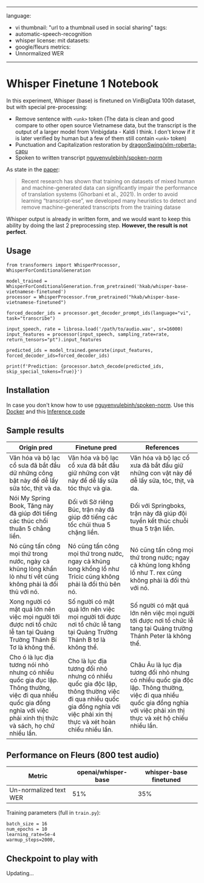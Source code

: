 
---
language: 
  - vi
thumbnail: "url to a thumbnail used in social sharing"
tags:
- automatic-speech-recognition
- whisper
license: mit
datasets:
- google/fleurs
metrics:
- Unnormalized WER
---

# Whisper Finetune 1 Notebook

In this experiment, Whisper (base) is finetuned on VinBigData 100h dataset, but with special pre-processing:
- Remove sentence with `<unk>` token (The data is clean and good compare to other open source Vietnamese data, but the transcript is the output of a larger model from Vinbigdata - Kaldi I think. I don't know if it is later verified by human but a few of them still contain `<unk>` token)
- Punctuation and Capitalization restoration by [dragonSwing/xlm-roberta-capu](https://huggingface.co/dragonSwing/xlm-roberta-capu)
- Spoken to written transcript [nguyenvulebinh/spoken-norm](https://github.com/nguyenvulebinh/spoken-norm)

As state in the [paper](https://arxiv.org/pdf/2212.04356.pdf):
> Recent research has shown that training on datasets of mixed human and machine-generated data can significantly impair the performance of translation systems (Ghorbani et al., 2021). In order to avoid learning “transcript-ese”, we developed many heuristics to detect and remove machine-generated transcripts from the training datase

Whisper output is already in written form, and we would want to keep this ability by doing the last 2 preprocessing step. **However, the result is not perfect**.

## Usage
```
from transformers import WhisperProcessor, WhisperForConditionalGeneration

model_trained = WhisperForConditionalGeneration.from_pretrained('hkab/whisper-base-vietnamese-finetuned')
processor = WhisperProcessor.from_pretrained("hkab/whisper-base-vietnamese-finetuned")

forced_decoder_ids = processor.get_decoder_prompt_ids(language="vi", task="transcribe")

input_speech, rate = librosa.load('/path/to/audio.wav', sr=16000)
input_features = processor(input_speech, sampling_rate=rate, return_tensors="pt").input_features

predicted_ids = model_trained.generate(input_features, forced_decoder_ids=forced_decoder_ids)

print(f'Prediction: {processor.batch_decode(predicted_ids, skip_special_tokens=True)}')
```


## Installation

In case you don't know how to use [nguyenvulebinh/spoken-norm](https://github.com/nguyenvulebinh/spoken-norm). Use this [Docker](https://hub.docker.com/r/huggingface/transformers-pytorch-gpu/tags?page=1&name=4.17) and this [Inference code](https://huggingface.co/spaces/nguyenvulebinh/spoken-norm-taggen/tree/main)
## Sample results

Origin pred | Finetune pred | References |
|--|--|--|
|Văn hóa và bộ lạc cổ sưa đã bắt đầu dữ những công bật này để dễ lấy sữa tóc, thịt và da.|Văn hóa và bộ lạc cổ xưa đã bắt đầu giữ những con vật này để dễ lấy sữa tóc thực và gia.|Văn hóa và bộ lạc cổ xưa đã bắt đầu giữ những con vật này để dễ lấy sữa, tóc, thịt, và da.|
|Nói My Spring Book, Tăng này đã giúp đời tiếng các thúc chối thuân 5 chẳng liền.|Đối với Sờ riêng Búc, trận này đã giúp đỡ tiếng các tốc chúi thua 5 chặng liền.|Đối với Springboks, trận này đã giúp đội tuyển kết thúc chuỗi thua 5 trận liền.|
|Nó cũng tấn công mọi thứ trong nước, ngày cả khủng lòng khẩn lò như tí vết cũng không phải là đối thủ với nó.|Nó cũng tấn công mọi thứ trong nước, ngay cả khủng long khổng lồ như Tricic cũng không phải là đối thủ bên nó.|Nó cũng tấn công mọi thứ trong nước; ngay cả khủng long khổng lồ như T. rex cũng không phải là đối thủ với nó.|
|Xong người có mặt quá lớn nên việc mọi người tới được nơi tổ chức lễ tan tại Quảng Trường Thánh Bí Tơ là không thể.|Số người có mặt quá lớn nên việc mọi người tới được nơi tổ chức lễ tang tại Quảng Trường Thánh B tơ là không thể.|Số người có mặt quá lớn nên việc mọi người tới được nơi tổ chức lễ tang tại Quảng trường Thánh Peter là không thể.|
|Cho ó là lục địa tương nói nhỏ nhưng có nhiều quốc gia đục lập. Thông thường, việc đi qua nhiều quốc gia đồng nghỉa với việc phải xinh thị thức và sách, họ chứ nhiều lần.|Cho là lục địa tương đối nhỏ nhưng có nhiều quốc gia độc lập, thông thường việc đi qua nhiều quốc gia đồng nghĩa với việc phải xin thị thực và xét hoàn chiếu nhiều lần.|Châu Âu là lục địa tương đối nhỏ nhưng có nhiều quốc gia độc lập. Thông thường, việc đi qua nhiều quốc gia đồng nghĩa với việc phải xin thị thực và xét hộ chiếu nhiều lần.|


## Performance on Fleurs (800 test audio)

|Metric|openai/whisper-base|whisper-base finetuned|
|--|--|--|
|Un-normalized text WER|51%|35%|

Training parameters (full in `train.py`):
```
batch_size = 16
num_epochs = 10
learning_rate=5e-4
warmup_steps=2000,
```
## Checkpoint to play with

Updating...